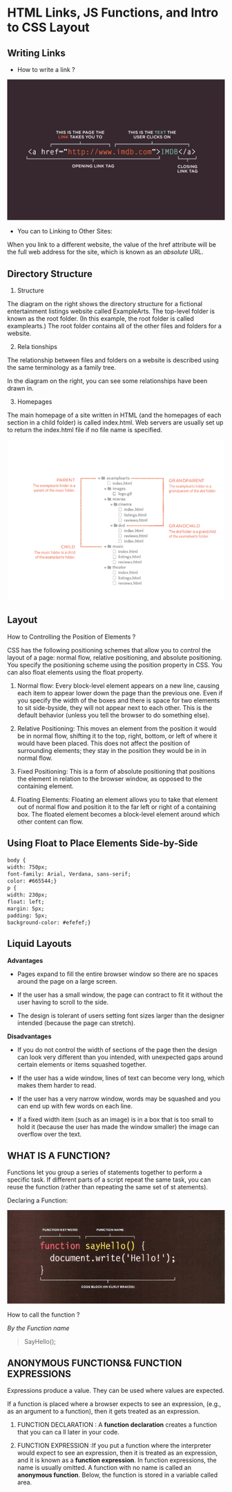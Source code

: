 # HTML Links, JS Functions, and Intro to CSS Layout

## Writing Links

* How to write a link ? 

![linkong](link.png)

* You can to Linking to Other Sites:

When you link to a different website, the value of the href attribute will be the full web address for the site, which is known as an *absolute* URL.

## Directory Structure

1. Structure

The diagram on the right shows the directory structure for a fictional entertainment listings website called ExampleArts. The top-level folder is known as the root folder. (In this example, the root folder is called examplearts.) The root folder contains all of the other files and folders for a website.

2. Rela tionships

The relationship between files and folders on a website is described using the same terminology as a family tree.

In the diagram on the right, you can see some relationships have been drawn in.

3. Homepages

The main homepage of a site written in HTML (and the homepages of each section in a child folder) is called index.html.
Web servers are usually set up to return the index.html file if no file name is specified.

![linkong](dir.png)

## Layout
How to Controlling the Position of Elements ?

CSS has the following positioning schemes that allow you to control the layout of a page: normal flow, relative positioning, and absolute positioning. You specify the positioning scheme using the position property in CSS. You can also float elements using the float property.

1. Normal flow: Every block-level element appears on a new line, causing each item to appear lower down the page than the previous one. Even if you specify the width of the boxes and there is space for two elements to sit side-byside, they will not appear next to each other. This is the default behavior (unless you tell the browser to do something else).

2. Relative Positioning: This moves an element from the position it would be in normal flow, shifting it to the top, right, bottom, or left of where it would have been placed. This does not affect the position of surrounding elements; they stay in the position they would be in in normal flow.

3. Fixed Positioning: This is a form of absolute positioning that positions the element in relation to the browser window, as opposed to the containing element.

4. Floating Elements: Floating an element allows you to take that element out of normal flow and position it to the far left or right of a containing box. The floated element becomes a block-level element around which other content can flow.


## Using Float to Place Elements Side-by-Side

```
body {
width: 750px;
font-family: Arial, Verdana, sans-serif;
color: #665544;}
p {
width: 230px;
float: left;
margin: 5px;
padding: 5px;
background-color: #efefef;}
```


## Liquid Layouts

**Advantages**

* Pages expand to fill the entire browser window so there are no spaces around the page on a large screen.

* If the user has a small window, the page can contract to fit it without the user having to scroll to the side.

* The design is tolerant of users setting font sizes larger than the designer intended (because the page can stretch).

**Disadvantages**

* If you do not control the width of sections of the page then the design can look very different than you intended, with unexpected gaps around certain elements or items squashed together. 

* If the user has a wide window, lines of text can become very long, which makes them harder to read.

* If the user has a very narrow window, words may be squashed and you can end up with few words on each line.

* If a fixed width item (such as an image) is in a box that is too small to hold it (because the user has made the window smaller) the image can overflow over the text.


## WHAT IS A FUNCTION?
Functions let you group a series of statements together to perform a specific task. If different parts of a script repeat the same task, you can reuse the function (rather than repeating the same set of st atements).

Declaring a Function: 

![linkong](fun.png)

How to call the function ?

*By the Function name*

> SayHello();

## ANONYMOUS FUNCTIONS& FUNCTION EXPRESSIONS
Expressions produce a value. They can be used where values are expected.

If a function is placed where a browser expects to see an expression, (e.g., as an argument to a function), then it gets treated as an expression.

1. FUNCTION DECLARATION :
A **function declaration** creates a function that you can ca ll later in your code.

2. FUNCTION EXPRESSION :If you put a function where the interpreter would expect to see an expression, then it is treated as an expression, and it is known as a **function expression**. In function expressions, the name is usually omitted. A function with no name is called an **anonymous function**. Below, the function is stored in a variable called area.

